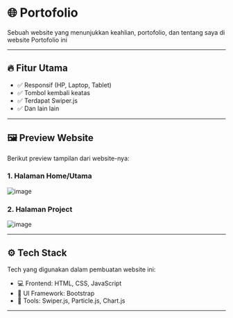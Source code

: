 # 🌐 Portofolio

Sebuah website yang menunjukkan keahlian, portofolio, dan tentang saya di website Portofolio ini


---

## 🔥 Fitur Utama

- ✅ Responsif (HP, Laptop, Tablet)
- ✅ Tombol kembali keatas
- ✅ Terdapat Swiper.js
- ✅ Dan lain lain

---

## 🖼️ Preview Website

Berikut preview tampilan dari website-nya:

### 1. Halaman Home/Utama

![image](https://github.com/user-attachments/assets/1a6fc296-f5b4-4ff3-a248-5321d7d2f108)

### 2. Halaman Project

![image](https://github.com/user-attachments/assets/a16d14ad-5ca1-410f-92a4-66c5c6b05c1d)

---

## ⚙️ Tech Stack

Tech yang digunakan dalam pembuatan website ini:

- 💻 Frontend: HTML, CSS, JavaScript
- 🎨 UI Framework: Bootstrap 
- 🔧 Tools: Swiper.js, Particle.js, Chart.js

---
